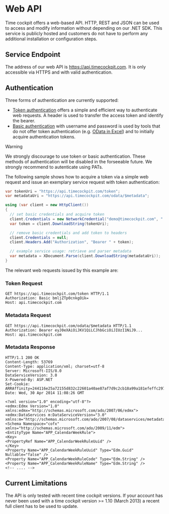 # Web API
Time cockpit offers a web-based API. HTTP, REST and JSON can be used to access and modify information without depending on our .NET SDK. This service is publicly hosted and customers do not have to perform any additional installation or configuration steps.

## Service Endpoint

The address of our web API is <https://api.timecockpit.com>. It is only accessible via HTTPS and with valid authentication.

## Authentication

Three forms of authentication are currently supported:

- [Token authentication](http://en.wikipedia.org/wiki/Access_token) offers a simple and efficient way to authenticate web requests. A header is used to transfer the access token and identify the bearer.
- [Basic authentication](http://en.wikipedia.org/wiki/Basic_access_authentication) with username and password is used by tools that do not offer token authentication (e.g. [OData in Excel](http://office.microsoft.com/en-001/excel-help/connect-to-an-odata-feed-HA104019824.aspx)) and to initially acquire authentication tokens.

> [!WARNING]
We strongly discourage to use token or basic authentication. These methods of authentication will be disabled in the forseeable future. We strongly recommend to autenticate using PATs.

The following sample shows how to acquire a token via a simple web request and issue an exemplary service request with token authentication:

```cs
var tokenUri = "https://api.timecockpit.com/token";
var metadataUri = "https://api.timecockpit.com/odata/$metadata";

using (var client = new HttpClient())
{
  // set basic credentials and acquire token
  client.Credentials = new NetworkCredential("demo@timecockpit.com", "...");
  var token = client.DownloadString(tokenUri);

  // remove basic credentials and add token to headers
  client.Credentials = null;
  client.Headers.Add("Authorization", "Bearer " + token);

  // example service usage: retrieve and parser metadata 
  var metadata = XDocument.Parse(client.DownloadString(metadataUri));
}
```

The relevant web requests issued by this example are:

### Token Request

```
GET https://api.timecockpit.com/token HTTP/1.1
Authorization: Basic bmljZTp0cnkgOik=
Host: api.timecockpit.com
```

### Metadata Request

```
GET https://api.timecockpit.com/odata/$metadata HTTP/1.1
Authorization: Bearer eyJ0eXAiOiJKV1QiLCJhbGciOiJIUzI1NiJ9...
Host: api.timecockpit.com
```

### Metadata Response

```
HTTP/1.1 200 OK
Content-Length: 53769
Content-Type: application/xml; charset=utf-8
Server: Microsoft-IIS/8.0
DataServiceVersion: 3.0
X-Powered-By: ASP.NET
Set-Cookie: ARRAffinity=244116e25a72155d832c22601a40ae87af7d9c2cb18a99a181efeffc297cbc64;Path=/;Domain=api.timecockpit.com
Date: Wed, 30 Apr 2014 11:08:26 GMT

<?xml version="1.0" encoding="utf-8"?>
<edmx:Edmx Version="1.0" xmlns:edmx="http://schemas.microsoft.com/ado/2007/06/edmx">
<edmx:DataServices m:DataServiceVersion="3.0" xmlns:m="http://schemas.microsoft.com/ado/2007/08/dataservices/metadata">
<Schema Namespace="cofx" xmlns="http://schemas.microsoft.com/ado/2009/11/edm">
<EntityType Name="APP_CalendarWeekRule">
<Key>
<PropertyRef Name="APP_CalendarWeekRuleUuid" />
</Key>
<Property Name="APP_CalendarWeekRuleUuid" Type="Edm.Guid" Nullable="false" />
<Property Name="APP_CalendarWeekRuleCode" Type="Edm.String" />
<Property Name="APP_CalendarWeekRuleName" Type="Edm.String" />
<!-- .... -->
```

## Current Limitations

The API is only tested with recent time cockpit versions. If your account has never been used with a time cockpit version >= 1.10 (March 2013) a recent full client has to be used to update.
